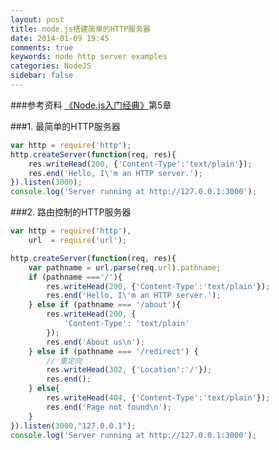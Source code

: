 ```yaml
---
layout: post
title: node.js搭建简单的HTTP服务器
date: 2014-01-09 19:45
comments: true
keywords: node http server examples
categories: NodeJS
sidebar: false
---
```

###参考资料
<a href="http://book.douban.com/subject/23780706/" class="douban_book" name="23780706" target="_blank">《Node.js入门经典》</a>第5章

###1. 最简单的HTTP服务器

``` javascript
var http = require('http');
http.createServer(function(req, res){
	res.writeHead(200, {'Content-Type':'text/plain'});
	res.end('Hello, I\'m an HTTP server.');
}).listen(3000);
console.log('Server running at http://127.0.0.1:3000');
```

###2. 路由控制的HTTP服务器

``` javascript
var http = require('http'),
	url  = require('url');

http.createServer(function(req, res){
	var pathname = url.parse(req.url).pathname;
	if (pathname ==='/'){
		res.writeHead(200, {'Content-Type':'text/plain'});
		res.end('Hello, I\'m an HTTP server.');
	} else if (pathname === '/about'){
		res.writeHead(200, {
			'Content-Type': 'text/plain'
		});
		res.end('About us\n');
	} else if (pathname === '/redirect') {
		// 重定向
		res.writeHead(302, {'Location':'/'});
		res.end();
	} else{
		res.writeHead(404, {'Content-Type':'text/plain'});
		res.end('Page not found\n');
	}	
}).listen(3000,"127.0.0.1");
console.log('Server running at http://127.0.0.1:3000');
```